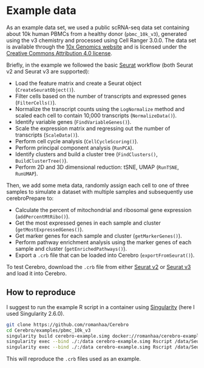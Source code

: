 # Example data

As an example data set, we used a public scRNA-seq data set containing about 10k human PBMCs from a healthy donor (`pbmc_10k_v3`), generated using the v3 chemistry and processed using Cell Ranger 3.0.0.
The data set is available through the [10x Genomics website](https://support.10xgenomics.com/single-cell-gene-expression/datasets/3.0.0/pbmc_10k_v3) and is licensed under the [Creative Commons Attribution 4.0 license](https://creativecommons.org/licenses/by/4.0/).

Briefly, in the example we followed the basic [Seurat](https://satijalab.org/seurat/) workflow (both Seurat v2 and Seurat v3 are supported):

* Load the feature matrix and create a Seurat object (`CreateSeuratObject()`).
* Filter cells based on the number of transcripts and expressed genes (`FilterCells()`).
* Normalize the transcript counts using the `LogNormalize` method and scaled each cell to contain 10,000 transcripts (`NormalizeData()`).
* Identify variable genes (`FindVariableGenes()`).
* Scale the expression matrix and regressing out the number of transcripts (`ScaleData()`).
* Perform cell cycle analysis (`CellCycleScoring()`).
* Perform principal component analysis (`RunPCA`).
* Identify clusters and build a cluster tree (`FindClusters()`, `BuildClusterTree()`).
* Perform 2D and 3D dimensional reduction: tSNE, UMAP (`RunTSNE`, `RunUMAP`).

Then, we add some meta data, randomly assign each cell to one of three samples to simulate a dataset with multiple samples and subsequently use cerebroPrepare to:

* Calculate the percent of mitochondrial and ribosomal gene expression (`addPercentMtRibo()`).
* Get the most expressed genes in each sample and cluster (`getMostExpressedGenes()`).
* Get marker genes for each sample and cluster (`getMarkerGenes()`).
* Perform pathway enrichment analysis using the marker genes of each sample and cluster (`getEnrichedPathways()`).
* Export a `.crb` file that can be loaded into Cerebro (`exportFromSeurat()`).

To test Cerebro, download the `.crb` file from either [Seurat v2](Seurat_v2) or [Seurat v3](Seurat_v3) and load it into Cerebro.

## How to reproduce

I suggest to run the example R script in a container using [Singularity](https://singularity.lbl.gov/) (here I used Singularity 2.6.0).

```sh
git clone https://github.com/romanhaa/Cerebro
cd Cerebro/examples/pbmc_10k_v3
singularity build cerebro-example.simg docker://romanhaa/cerebro-example:2019-04-29
singularity exec --bind ./:/data cerebro-example.simg Rscript /data/Seurat_v2/Cerebro_example.R
singularity exec --bind ./:/data cerebro-example.simg Rscript /data/Seurat_v3/Cerebro_example.R
```

This will reproduce the `.crb` files used as an example.
